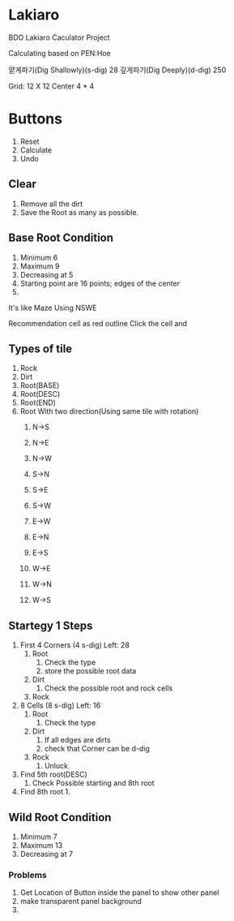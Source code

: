# Lakiaro

BDO Lakiaro Caculator Project 

Calculating based on PEN:Hoe

얕게파기(Dig Shallowly)(s-dig) 28
깊게파기(Dig Deeply)(d-dig) 250

Grid: 12 X 12
Center 4 * 4



# Buttons
1. Reset
2. Calculate
3. Undo

## Clear
1. Remove all the dirt 
2. Save the Root as many as possible.

## Base Root Condition

1. Minimum 6 
2. Maximum 9
3. Decreasing at 5
4. Starting point are 16 points; edges of the center
5. 

It's like Maze
Using NSWE

Recommendation cell as red outline
Click the cell and 

##  Types of tile

1. Rock
2. Dirt
3. Root(BASE)
4. Root(DESC)
5. Root(END)
6. Root With two direction(Using same tile with rotation) 
    1. N->S
    2. N->E
    3. N->W

    1. S->N
    2. S->E
    3. S->W

    1. E->W
    2. E->N
    3. E->S

    1. W->E
    2. W->N
    3. W->S


## Startegy 1 Steps

1. First 4 Corners (4 s-dig) Left: 28
    1. Root
        1. Check the type
        2. store the possible root data
    2. Dirt
        1. Check the possible root and rock cells
    3. Rock
2. 8 Cells  (8 s-dig) Left: 16
    1. Root
        1. Check the type
    2. Dirt
        1. If all edges are dirts
        2. check that Corner can be d-dig
    3. Rock
        1. Unluck
3. Find 5th root(DESC)
    1. Check Possible starting and 8th root
4. Find 8th root
    1. 



## Wild Root Condition
1. Minimum 7
2. Maximum 13
3. Decreasing at 7



### Problems
1. Get Location of Button inside the panel to show other panel
2. make transparent panel background
3. 